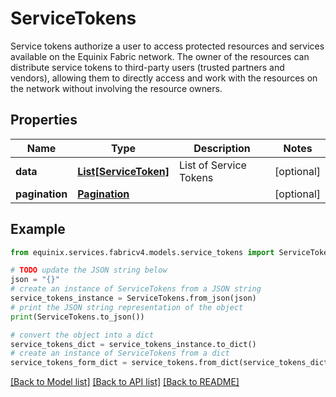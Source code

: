 # ServiceTokens

Service tokens authorize a user to access protected resources and services available on the Equinix Fabric network. The owner of the resources can distribute service tokens to third-party users (trusted partners and vendors), allowing them to directly access and work with the resources on the network without involving the resource owners.

## Properties

Name | Type | Description | Notes
------------ | ------------- | ------------- | -------------
**data** | [**List[ServiceToken]**](ServiceToken.md) | List of Service Tokens | [optional] 
**pagination** | [**Pagination**](Pagination.md) |  | [optional] 

## Example

```python
from equinix.services.fabricv4.models.service_tokens import ServiceTokens

# TODO update the JSON string below
json = "{}"
# create an instance of ServiceTokens from a JSON string
service_tokens_instance = ServiceTokens.from_json(json)
# print the JSON string representation of the object
print(ServiceTokens.to_json())

# convert the object into a dict
service_tokens_dict = service_tokens_instance.to_dict()
# create an instance of ServiceTokens from a dict
service_tokens_form_dict = service_tokens.from_dict(service_tokens_dict)
```
[[Back to Model list]](../README.md#documentation-for-models) [[Back to API list]](../README.md#documentation-for-api-endpoints) [[Back to README]](../README.md)


